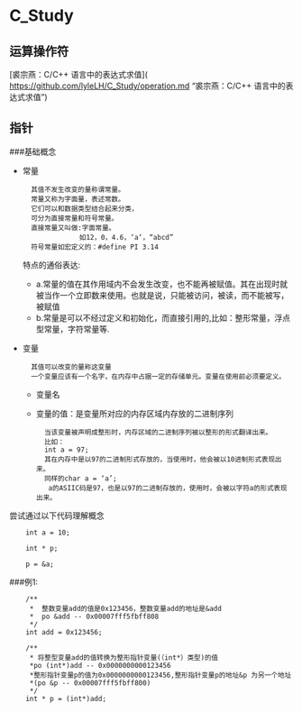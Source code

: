 # C_Study


## 运算操作符

[裘宗燕：C/C++ 语言中的表达式求值]( https://github.com/lyleLH/C_Study/operation.md “裘宗燕：C/C++ 语言中的表达式求值”)

##  指针

###基础概念
- 常量
		
		其值不发生改变的量称谓常量。
		常量又称为字面量，表述常数。
		它们可以和数据类型结合起来分类，
		可分为直接常量和符号常量。
		直接常量又叫做:字面常量。
					如12，0，4.6，‘a‘，“abcd”
		符号常量如宏定义的：#define PI 3.14
		
		

	特点的通俗表达:
	- a.常量的值在其作用域内不会发生改变，也不能再被赋值。其在出现时就被当作一个立即数来使用。也就是说，只能被访问，被读，而不能被写，被赋值
	- b.常量是可以不经过定义和初始化，而直接引用的,比如：整形常量，浮点型常量，字符常量等.

- 变量
		
		其值可以改变的量称这变量
		一个变量应该有一个名字，在内存中占据一定的存储单元。变量在使用前必须要定义。	
	- 变量名
	- 变量的值：是变量所对应的内存区域内存放的二进制序列

			当该变量被声明成整形时，内存区域的二进制序列被以整形的形式翻译出来。
			比如：
			int a = 97; 
			其在内存中是以97的二进制形式存放的，当使用时，他会被以10进制形式表现出来。
			同样的char a = ‘a’;
			 a的ASIIC码是97，也是以97的二进制存放的，使用时，会被以字符a的形式表现出来。


尝试通过以下代码理解概念

```
	int a = 10;

    int * p;

    p = &a;
```
	
       
###例1:


```
	/**
     *  整数变量add的值是0x123456，整数变量add的地址是&add
     *  po &add -- 0x00007fff5fbff808
     */
    int add = 0x123456;
    
    /**
     * 将整型变量add的值转换为整形指针变量(（int*）类型)的值
     *po (int*)add -- 0x0000000000123456
     *整形指针变量p的值为0x0000000000123456,整形指针变量p的地址&p 为另一个地址
     *(po &p -- 0x00007fff5fbff800)
     */
    int * p = (int*)add;

```

